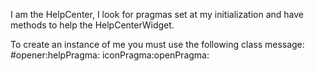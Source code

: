 I am the HelpCenter, I look for pragmas set at my initialization and have methods to help the HelpCenterWidget.

To create an instance of me you must use the following class message:
#opener:helpPragma: iconPragma:openPragma: